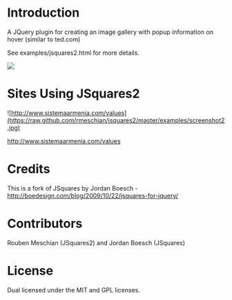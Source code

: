 Introduction
============

A JQuery plugin for creating an image gallery with popup information on hover (similar to ted.com)

See examples/jsquares2.html for more details.

![](https://raw.github.com/rmeschian/jsquares2/master/examples/screenshot.jpg) 

Sites Using JSquares2
=====================

![http://www.sistemaarmenia.com/values](https://raw.github.com/rmeschian/jsquares2/master/examples/screenshot2.jpg) 

http://www.sistemaarmenia.com/values

Credits
=======

This is a fork of JSquares by Jordan Boesch - http://boedesign.com/blog/2009/10/22/jsquares-for-jquery/

Contributors
============

Rouben Meschian (JSquares2) and Jordan Boesch (JSquares)

License
=======

Dual licensed under the MIT and GPL licenses.